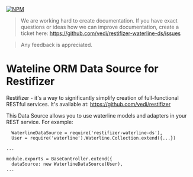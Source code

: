 [![NPM](https://nodei.co/npm/restifizer-waterline-ds.png?compact=true)](https://npmjs.org/package/restifizer-waterline-ds)

> We are working hard to create documentation. If you have exact questions or ideas how we can improve documentation, create a ticket here: https://github.com/vedi/restifizer-waterline-ds/issues

> Any feedback is appreciated.

Wateline ORM Data Source for Restifizer
==========

Restifizer - it's a way to significantly simplify creation of full-functional RESTful services. It's available at:
https://github.com/vedi/restifizer

This Data Source allows you to use waterline models and adapters in your REST service. For example:

```
  WaterlineDataSource = require('restifizer-waterline-ds'),
  User = require('waterline').Waterline.Collection.extend({...})

...

module.exports = BaseController.extend({
  dataSource: new WaterlineDataSource(User),
...

```

